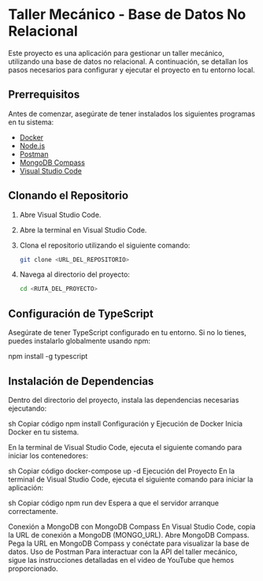 # Taller Mecánico - Base de Datos No Relacional

Este proyecto es una aplicación para gestionar un taller mecánico, utilizando una base de datos no relacional. A continuación, se detallan los pasos necesarios para configurar y ejecutar el proyecto en tu entorno local.

## Prerrequisitos

Antes de comenzar, asegúrate de tener instalados los siguientes programas en tu sistema:

- [Docker](https://www.docker.com/get-started)
- [Node.js](https://nodejs.org/)
- [Postman](https://www.postman.com/downloads/)
- [MongoDB Compass](https://www.mongodb.com/try/download/compass)
- [Visual Studio Code](https://code.visualstudio.com/)

## Clonando el Repositorio

1. Abre Visual Studio Code.
2. Abre la terminal en Visual Studio Code.
3. Clona el repositorio utilizando el siguiente comando:

    ```sh
    git clone <URL_DEL_REPOSITORIO>
    ```

4. Navega al directorio del proyecto:

    ```sh
    cd <RUTA_DEL_PROYECTO>
    ```

## Configuración de TypeScript

Asegúrate de tener TypeScript configurado en tu entorno. Si no lo tienes, puedes instalarlo globalmente usando npm:

npm install -g typescript

## Instalación de Dependencias
Dentro del directorio del proyecto, instala las dependencias necesarias ejecutando:

sh
Copiar código
npm install
Configuración y Ejecución de Docker
Inicia Docker en tu sistema.

En la terminal de Visual Studio Code, ejecuta el siguiente comando para iniciar los contenedores:

sh
Copiar código
docker-compose up -d
Ejecución del Proyecto
En la terminal de Visual Studio Code, ejecuta el siguiente comando para iniciar la aplicación:

sh
Copiar código
npm run dev
Espera a que el servidor arranque correctamente.

Conexión a MongoDB con MongoDB Compass
En Visual Studio Code, copia la URL de conexión a MongoDB (MONGO_URL).
Abre MongoDB Compass.
Pega la URL en MongoDB Compass y conéctate para visualizar la base de datos.
Uso de Postman
Para interactuar con la API del taller mecánico, sigue las instrucciones detalladas en el video de YouTube que hemos proporcionado.

